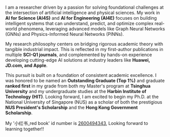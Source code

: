 I am a researcher driven by a passion for solving foundational challenges at the intersection of artificial intelligence and physical sciences. My work in **AI for Science (AI4S)** and **AI for Engineering (AI4E)** focuses on building intelligent systems that can understand, predict, and optimize complex real-world phenomena, leveraging advanced models like Graph Neural Networks (GNNs) and Physics-Informed Neural Networks (PINNs).

My research philosophy centers on bridging rigorous academic theory with tangible industrial impact. This is reflected in my first-author publications in multiple **SCI-Q1 journals**, and complemented by hands-on experience developing cutting-edge AI solutions at industry leaders like **Huawei, JD.com, and Apple**.

This pursuit is built on a foundation of consistent academic excellence. I was honored to be named an **Outstanding Graduate (Top 1%)** and graduate **ranked first** in my grade from both my Master's program at **Tsinghua University** and my undergraduate studies at the **Harbin Institute of Technology (HIT)**. Looking forward, I am excited to begin my Ph.D. at the National University of Singapore (NUS) as a scholar of both the prestigious **NUS President's Scholarship** and the **Hong Kong Government Scholarship**.

My '小红书_red book' id number is  [2600494343](https://www.xiaohongshu.com/user/profile/60a4c030000000000100aa40?xsec_token=YBC3Ny2V-Hgwr6sdVybBkfbzICGv9U0TnuXvZq_HCkdoU%3D&xsec_source=app_share&xhsshare=CopyLink&appuid=60a4c030000000000100aa40&apptime=1755021961&share_id=bb1ce0ec81f04511ae70b6bd5d973315&share_channel=copy_link), Looking forward to learning together!!
